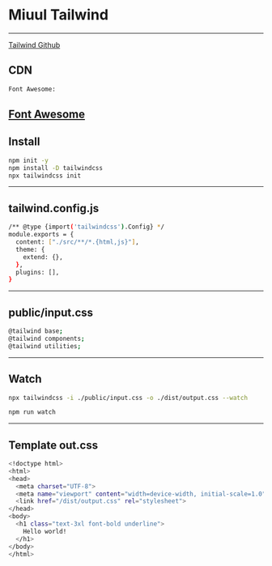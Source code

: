 # Miuul Tailwind

---

[Tailwind Github](https://github.com/hamitmizrak/Miuul_5_Tailwind)

## CDN
```sh
Font Awesome: 
```

[Font Awesome ](<link rel="stylesheet" href="https://cdnjs.cloudflare.com/ajax/libs/font-awesome/6.5.1/css/all.min.css" integrity="sha512-DTOQO9RWCH3ppGqcWaEA1BIZOC6xxalwEsw9c2QQeAIftl+Vegovlnee1c9QX4TctnWMn13TZye+giMm8e2LwA==" crossorigin="anonymous" referrerpolicy="no-referrer" />)
---

## Install
```sh
npm init -y
npm install -D tailwindcss
npx tailwindcss init
```
---

## tailwind.config.js
```sh
/** @type {import('tailwindcss').Config} */
module.exports = {
  content: ["./src/**/*.{html,js}"],
  theme: {
    extend: {},
  },
  plugins: [],
}
```
---

## public/input.css
```sh
@tailwind base;
@tailwind components;
@tailwind utilities;
```
---

## Watch
```sh
npx tailwindcss -i ./public/input.css -o ./dist/output.css --watch

npm run watch

```
---
## Template out.css
```sh
<!doctype html>
<html>
<head>
  <meta charset="UTF-8">
  <meta name="viewport" content="width=device-width, initial-scale=1.0">
  <link href="/dist/output.css" rel="stylesheet">
</head>
<body>
  <h1 class="text-3xl font-bold underline">
    Hello world!
  </h1>
</body>
</html>
```


